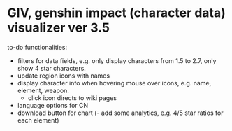 # GIV, genshin impact (character data) visualizer ver 3.5

to-do functionalities: 
- filters for data fields, e.g. only display characters from 1.5 to 2.7, only show 4 star characters.
- update region icons with names
- display character info when hovering mouse over icons, e.g. name, element, weapon. 
  - click icon directs to wiki pages
- language options for CN
- download button for chart
(- add some analytics, e.g. 4/5 star ratios for each element)
